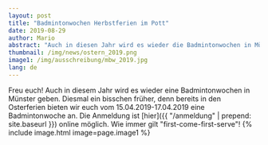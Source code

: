 ```yaml
---
layout: post
title: "Badmintonwochen Herbstferien im Pott"
date: 2019-08-29
author: Mario
abstract: "Auch in diesen Jahr wird es wieder die Badmintonwochen in Münster geben"
thumbnail: /img/news/ostern_2019.png
image1: /img/ausschreibung/mbw_2019.jpg
lang: de
---
```

Freu euch! Auch in diesem Jahr wird es wieder eine Badmintonwochen in Münster geben. Diesmal ein bisschen früher, denn bereits in den Osterferien bieten wir euch vom 15.04.2019-17.04.2019 eine Badmintonwoche an. Die Anmeldung ist [hier]({{ "/anmeldung" | prepend: site.baseurl }}) online möglich. Wie immer gilt "first-come-first-serve"!
{% include image.html image=page.image1 %}
